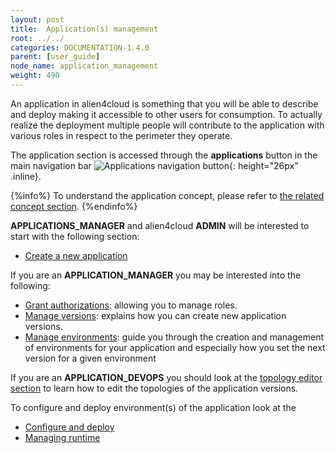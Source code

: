 ```yaml
---
layout: post
title:  Application(s) management
root: ../../
categories: DOCUMENTATION-1.4.0
parent: [user_guide]
node_name: application_management
weight: 490
---
```


An application in alien4cloud is something that you will be able to describe and deploy making it accessible to other users for consumption. To actually realize the deployment multiple people will contribute to the application with various roles in respect to the perimeter they operate.

The application section is accessed through the __applications__ button in the main navigation bar ![Applications navigation button](../../images/1.4.0/user_guide/applications/app_menu.png){: height="26px" .inline}.

{%info%}
To understand the application concept, please refer to [the related concept section](#/documentation/1.4.0/concepts/applications.html).
{%endinfo%}


__APPLICATIONS_MANAGER__ and alien4cloud __ADMIN__ will be interested to start with the following section:

* [Create a new application](#/documentation/1.4.0/user_guide/application_creation.html)

If you are an __APPLICATION_MANAGER__ you may be interested into the following:

* [Grant authorizations](#/documentation/1.4.0/user_guide/application_roles.html): allowing you to manage roles.
* [Manage versions](#/documentation/1.4.0/user_guide/application_versions.html): explains how you can create new application versions.
* [Manage environments](#/documentation/1.4.0/user_guide/application_environments.html): guide you through the creation and management of environments for your application and especially how you set the next version for a given environment

If you are an __APPLICATION_DEVOPS__ you should look at the [topology editor section](#/documentation/1.4.0/user_guide/topology_editor.html) to learn how to edit the topologies of the application versions.

To configure and deploy environment(s) of the application look at the

* [Configure and deploy](#/documentation/1.4.0/user_guide/application_deployment.html)
* [Managing runtime](#/documentation/1.4.0/user_guide/application_runtime.html)
